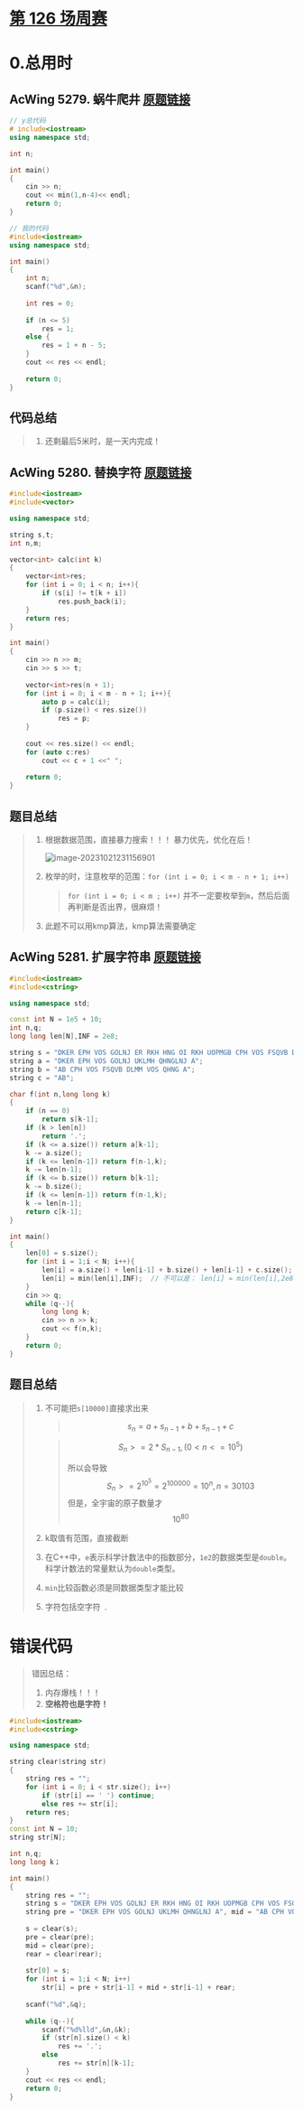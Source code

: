 # [第 126 场周赛](https://www.acwing.com/activity/content/3542/)

# 0.总用时



## AcWing 5279. 蜗牛爬井   [原题链接](https://www.acwing.com/problem/content/5282/)

```C++
// y总代码
# include<iostream>
using namespace std;

int n;

int main()
{
    cin >> n;
    cout << min(1,n-4)<< endl;
    return 0;
}
```

```C++
// 我的代码
#include<iostream>
using namespace std;

int main()
{
    int n;
    scanf("%d",&n);
    
    int res = 0;
    
    if (n <= 5)
        res = 1;
    else {
        res = 1 + n - 5;
    }
    cout << res << endl;
    
    return 0;
}
```

## 代码总结

> 1. 还剩最后5米时，是一天内完成！



## AcWing 5280. 替换字符   [原题链接](https://www.acwing.com/problem/content/5283/)

```C++
#include<iostream>
#include<vector>

using namespace std;

string s,t;
int n,m;

vector<int> calc(int k)
{
    vector<int>res;
    for (int i = 0; i < n; i++){
        if (s[i] != t[k + i])
            res.push_back(i);
    }
    return res;
}

int main()
{
    cin >> n >> m;
    cin >> s >> t;
    
    vector<int>res(n + 1);
    for (int i = 0; i < m - n + 1; i++){
        auto p = calc(i);
        if (p.size() < res.size())
            res = p;
    }
    
    cout << res.size() << endl;
    for (auto c:res)
        cout << c + 1 <<" ";
    
    return 0;
}
```

## 题目总结

> 1. 根据数据范围，直接暴力搜索！！！ 暴力优先，优化在后！
>
>    ![image-20231021231156901](https://raw.githubusercontent.com/advancingsweet/Image/main/image-20231021231156901.png)
>
> 2. 枚举的时，注意枚举的范围：`for (int i = 0; i < m - n + 1; i++)`
>
>    > `for (int i = 0; i < m ; i++)` 并不一定要枚举到`m`，然后后面再判断是否出界，很麻烦！
>
> 3. 此题不可以用kmp算法，kmp算法需要确定



## AcWing 5281. 扩展字符串   [原题链接](https://www.acwing.com/problem/content/5284/)

```C++
#include<iostream>
#include<cstring>

using namespace std;

const int N = 1e5 + 10;
int n,q;
long long len[N],INF = 2e8;

string s = "DKER EPH VOS GOLNJ ER RKH HNG OI RKH UOPMGB CPH VOS FSQVB DLMM VOS QETH SQB";
string a = "DKER EPH VOS GOLNJ UKLMH QHNGLNJ A";
string b = "AB CPH VOS FSQVB DLMM VOS QHNG A";
string c = "AB";

char f(int n,long long k)
{
    if (n == 0)
        return s[k-1];
    if (k > len[n])
        return '.';
    if (k <= a.size()) return a[k-1];
    k -= a.size();
    if (k <= len[n-1]) return f(n-1,k);
    k -= len[n-1];
    if (k <= b.size()) return b[k-1];
    k -= b.size();
    if (k <= len[n-1]) return f(n-1,k);
    k -= len[n-1];
    return c[k-1];
}

int main()
{
    len[0] = s.size();
    for (int i = 1;i < N; i++){
        len[i] = a.size() + len[i-1] + b.size() + len[i-1] + c.size();
        len[i] = min(len[i],INF);  // 不可以是： len[i] = min(len[i],2e8);   必须是同数据类型才能比较大小。 e是
    }
    cin >> q;
    while (q--){
        long long k;
        cin >> n >> k;
        cout << f(n,k);
    }
    return 0;
}
```

## 题目总结

> 1. 不可能把`s[10000]`直接求出来
>
>    > $$
>    > s_n = a + s_{n-1} + b + s_{n-1} + c
>    > $$
>
>    > $$
>    > S_n >= 2 * S_{n-1} ,  ( 0 < n <= 10^5)
>    > $$
>    >
>    > 
>    >
>    > 所以会导致
>    > $$
>    > S_n >= 2^{10^5} = 2^{100000} = 10^n , n = 30103
>    > $$
>    > 但是，全宇宙的原子数量才
>    > $$
>    > 10^{80}
>    > $$
>
> 2. k取值有范围，直接截断
>
> 3. 在C++中，`e`表示科学计数法中的指数部分，`1e2`的数据类型是`double`。科学计数法的常量默认为`double`类型。
>
> 4. `min`比较函数必须是同数据类型才能比较
>
> 5. 字符包括空字符` `.



# 错误代码

> 错因总结：
>
> 1. 内存爆栈！！！
> 2. **空格符也是字符！**

```C++
#include<iostream>
#include<cstring>

using namespace std;

string clear(string str)
{
    string res = "";
    for (int i = 0; i < str.size(); i++)
        if (str[i] == ' ') continue;
        else res += str[i];
    return res;
}
const int N = 10;
string str[N];

int n,q;
long long k；

int main()
{
    string res = "";
    string s = "DKER EPH VOS GOLNJ ER RKH HNG OI RKH UOPMGB CPH VOS FSQVB DLMM VOS QETH SQB",t;
    string pre = "DKER EPH VOS GOLNJ UKLMH QHNGLNJ A", mid = "AB CPH VOS FSQVB DLMM VOS QHNG A",rear = "AB";
    
    s = clear(s);
    pre = clear(pre);
    mid = clear(pre);
    rear = clear(rear);
    
    str[0] = s;
    for (int i = 1;i < N; i++)
        str[i] = pre + str[i-1] + mid + str[i-1] + rear;
    
    scanf("%d",&q);
    
    while (q--){
        scanf("%d%lld",&n,&k);
        if (str[n].size() < k)
            res += '.';
        else 
            res += str[n][k-1];
    }
    cout << res << endl;
    return 0;
}
```



